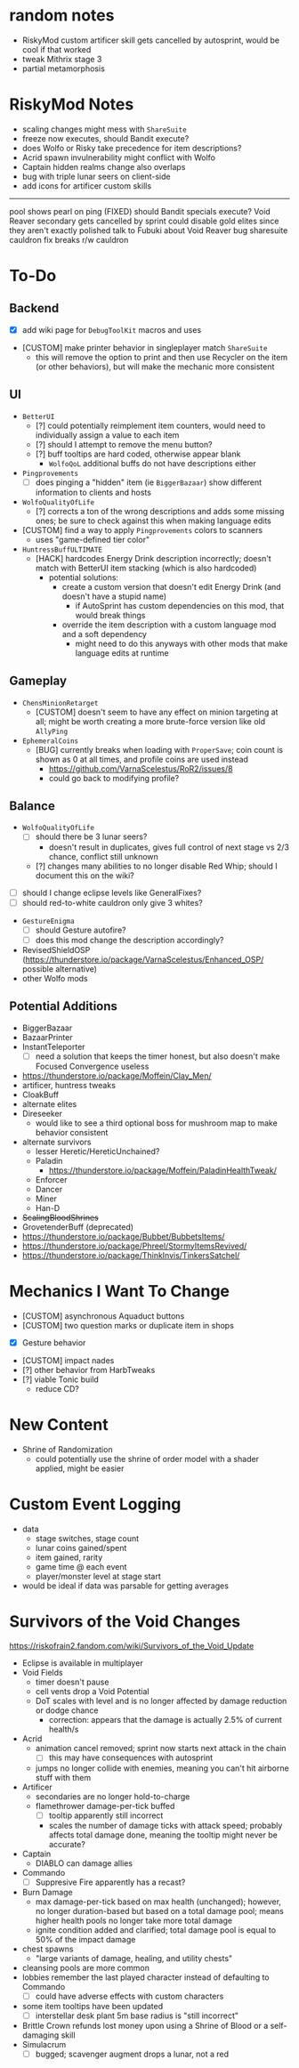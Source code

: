 # random notes
- RiskyMod custom artificer skill gets cancelled by autosprint, would be cool if that worked
- tweak Mithrix stage 3
- partial metamorphosis

# RiskyMod Notes
- scaling changes might mess with `ShareSuite`
- freeze now executes, should Bandit execute?
- does Wolfo or Risky take precedence for item descriptions?
- Acrid spawn invulnerability might conflict with Wolfo
- Captain hidden realms change also overlaps
- bug with triple lunar seers on client-side
- add icons for artificer custom skills
___

pool shows pearl on ping (FIXED)
should Bandit specials execute?
Void Reaver secondary gets cancelled by sprint
could disable gold elites since they aren't exactly polished
talk to Fubuki about Void Reaver bug
sharesuite cauldron fix breaks r/w cauldron

# To-Do
## Backend
- [X] add wiki page for `DebugToolKit` macros and uses
- [CUSTOM] make printer behavior in singleplayer match `ShareSuite`
  - this will remove the option to print and then use Recycler on the item (or other behaviors), but will make the mechanic more consistent

## UI
- `BetterUI`
  - [?] could potentially reimplement item counters, would need to individually assign a value to each item
  - [?] should I attempt to remove the menu button?
  - [?] buff tooltips are hard coded, otherwise appear blank
    - `WolfoQoL` additional buffs do not have descriptions either
- `Pingprovements`
  - [ ] does pinging a "hidden" item (ie `BiggerBazaar`) show different information to clients and hosts
- `WolfoQualityOfLife`
  - [?] corrects a ton of the wrong descriptions and adds some missing ones; be sure to check against this when making language edits
- [CUSTOM] find a way to apply `Pingprovements` colors to scanners
  - uses "game-defined tier color"
- `HuntressBuffULTIMATE`
  - [HACK] hardcodes Energy Drink description incorrectly; doesn't match with BetterUI item stacking (which is also hardcoded)
    - potential solutions:
      - create a custom version that doesn't edit Energy Drink (and doesn't have a stupid name)
        - if AutoSprint has custom dependencies on this mod, that would break things
      - override the item description with a custom language mod and a soft dependency
        - might need to do this anyways with other mods that make language edits at runtime

## Gameplay
- `ChensMinionRetarget`
  - [CUSTOM] doesn't seem to have any effect on minion targeting at all; might be worth creating a more brute-force version like old `AllyPing`
- `EphemeralCoins`
  - [BUG] currently breaks when loading with `ProperSave`; coin count is shown as 0 at all times, and profile coins are used instead
    - https://github.com/VarnaScelestus/RoR2/issues/8
    - could go back to modifying profile?

## Balance
- `WolfoQualityOfLife`
  - [ ] should there be 3 lunar seers?
    - doesn't result in duplicates, gives full control of next stage vs 2/3 chance, conflict still unknown
  - [?] changes many abilities to no longer disable Red Whip; should I document this on the wiki?
- [ ] should I change eclipse levels like GeneralFixes?
- [ ] should red-to-white cauldron only give 3 whites?
- `GestureEnigma`
  - [ ] should Gesture autofire?
  - [ ] does this mod change the description accordingly?

- RevisedShieldOSP (https://thunderstore.io/package/VarnaScelestus/Enhanced_OSP/ possible alternative)
- other Wolfo mods

## Potential Additions
- BiggerBazaar
- BazaarPrinter
- InstantTeleporter
  - [ ] need a solution that keeps the timer honest, but also doesn't make Focused Convergence useless
- https://thunderstore.io/package/Moffein/Clay_Men/
- artificer, huntress tweaks
- CloakBuff
- alternate elites
- Direseeker
  - would like to see a third optional boss for mushroom map to make behavior consistent
- alternate survivors
  - lesser Heretic/HereticUnchained?
  - Paladin
    - https://thunderstore.io/package/Moffein/PaladinHealthTweak/
  - Enforcer
  - Dancer
  - Miner
  - Han-D
- ~~ScalingBloodShrines~~
- GrovetenderBuff (deprecated)
- https://thunderstore.io/package/Bubbet/BubbetsItems/
- https://thunderstore.io/package/Phreel/StormyItemsRevived/
- https://thunderstore.io/package/ThinkInvis/TinkersSatchel/

# Mechanics I Want To Change
- [CUSTOM] asynchronous Aquaduct buttons
- [CUSTOM] two question marks or duplicate item in shops
- [X] Gesture behavior
- [CUSTOM] impact nades
- [?] other behavior from HarbTweaks
- [?] viable Tonic build
  - reduce CD?

# New Content
- Shrine of Randomization
  - could potentially use the shrine of order model with a shader applied, might be easier

# Custom Event Logging
- data
  - stage switches, stage count
  - lunar coins gained/spent
  - item gained, rarity
  - game time @ each event
  - player/monster level at stage start
- would be ideal if data was parsable for getting averages

# Survivors of the Void Changes
https://riskofrain2.fandom.com/wiki/Survivors_of_the_Void_Update

- Eclipse is available in multiplayer
- Void Fields
  - timer doesn't pause
  - cell vents drop a Void Potential
  - DoT scales with level and is no longer affected by damage reduction or dodge chance
    - correction: appears that the damage is actually 2.5% of current health/s
- Acrid
  - animation cancel removed; sprint now starts next attack in the chain
    - [ ] this may have consequences with autosprint
  - jumps no longer collide with enemies, meaning you can't hit airborne stuff with them
- Artificer
  - secondaries are no longer hold-to-charge
  - flamethrower damage-per-tick buffed
    - [ ] tooltip apparently still incorrect
    - scales the number of damage ticks with attack speed; probably affects total damage done, meaning the tooltip might never be accurate?
- Captain
  - DIABLO can damage allies
- Commando
  - [ ] Suppresive Fire apparently has a recast?
- Burn Damage
  - max damage-per-tick based on max health (unchanged); however, no longer duration-based but based on a total damage pool; means higher health pools no longer take more total damage
  - ignite condition added and clarified; total damage pool is equal to 50% of the impact damage
- chest spawns
  - "large variants of damage, healing, and utility chests"
- cleansing pools are more common
- lobbies remember the last played character instead of defaulting to Commando
  - [ ] could have adverse effects with custom characters
- some item tooltips have been updated
  - [ ] interstellar desk plant 5m base radius is "still incorrect"
- Brittle Crown refunds lost money upon using a Shrine of Blood or a self-damaging skill
- Simulacrum
  - [ ] bugged; scavenger augment drops a lunar, not a red
